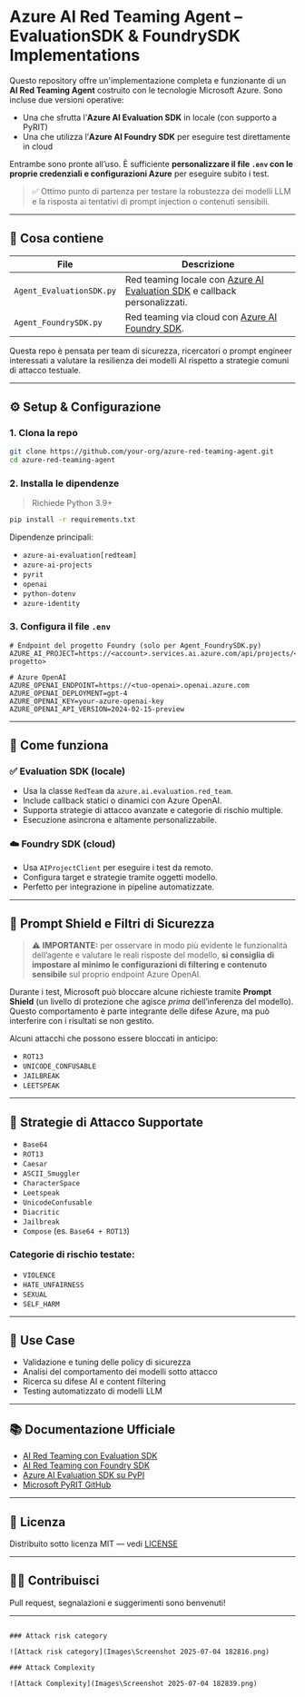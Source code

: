 
# Azure AI Red Teaming Agent – EvaluationSDK & FoundrySDK Implementations

Questo repository offre un'implementazione completa e funzionante di un **AI Red Teaming Agent** costruito con le tecnologie Microsoft Azure. Sono incluse due versioni operative:

- Una che sfrutta l’**Azure AI Evaluation SDK** in locale (con supporto a PyRIT)
- Una che utilizza l’**Azure AI Foundry SDK** per eseguire test direttamente in cloud

Entrambe sono pronte all’uso. È sufficiente **personalizzare il file `.env` con le proprie credenziali e configurazioni Azure** per eseguire subito i test.

> ✅ Ottimo punto di partenza per testare la robustezza dei modelli LLM e la risposta ai tentativi di prompt injection o contenuti sensibili.

---

## 🚀 Cosa contiene

| File                      | Descrizione                                                                 |
|---------------------------|-----------------------------------------------------------------------------|
| `Agent_EvaluationSDK.py` | Red teaming locale con [Azure AI Evaluation SDK][eval-sdk] e callback personalizzati. |
| `Agent_FoundrySDK.py`    | Red teaming via cloud con [Azure AI Foundry SDK][foundry-sdk].              |

Questa repo è pensata per team di sicurezza, ricercatori o prompt engineer interessati a valutare la resilienza dei modelli AI rispetto a strategie comuni di attacco testuale.

---

## ⚙️ Setup & Configurazione

### 1. Clona la repo

```bash
git clone https://github.com/your-org/azure-red-teaming-agent.git
cd azure-red-teaming-agent
````

### 2. Installa le dipendenze

> Richiede Python 3.9+

```bash
pip install -r requirements.txt
```

Dipendenze principali:

* `azure-ai-evaluation[redteam]`
* `azure-ai-projects`
* `pyrit`
* `openai`
* `python-dotenv`
* `azure-identity`

### 3. Configura il file `.env`

```env
# Endpoint del progetto Foundry (solo per Agent_FoundrySDK.py)
AZURE_AI_PROJECT=https://<account>.services.ai.azure.com/api/projects/<nome-progetto>

# Azure OpenAI
AZURE_OPENAI_ENDPOINT=https://<tuo-openai>.openai.azure.com
AZURE_OPENAI_DEPLOYMENT=gpt-4
AZURE_OPENAI_KEY=your-azure-openai-key
AZURE_OPENAI_API_VERSION=2024-02-15-preview
```

---

## 🧠 Come funziona

### ✅ Evaluation SDK (locale)

* Usa la classe `RedTeam` da `azure.ai.evaluation.red_team`.
* Include callback statici o dinamici con Azure OpenAI.
* Supporta strategie di attacco avanzate e categorie di rischio multiple.
* Esecuzione asincrona e altamente personalizzabile.

### ☁️ Foundry SDK (cloud)

* Usa `AIProjectClient` per eseguire i test da remoto.
* Configura target e strategie tramite oggetti modello.
* Perfetto per integrazione in pipeline automatizzate.

---

## 🧪 Prompt Shield e Filtri di Sicurezza

> ⚠️ **IMPORTANTE:** per osservare in modo più evidente le funzionalità dell’agente e valutare le reali risposte del modello, **si consiglia di impostare al minimo le configurazioni di filtering e contenuto sensibile** sul proprio endpoint Azure OpenAI.

Durante i test, Microsoft può bloccare alcune richieste tramite **Prompt Shield** (un livello di protezione che agisce *prima* dell’inferenza del modello). Questo comportamento è parte integrante delle difese Azure, ma può interferire con i risultati se non gestito.

Alcuni attacchi che possono essere bloccati in anticipo:

* `ROT13`
* `UNICODE_CONFUSABLE`
* `JAILBREAK`
* `LEETSPEAK`

---

## 🎯 Strategie di Attacco Supportate

* `Base64`
* `ROT13`
* `Caesar`
* `ASCII_Smuggler`
* `CharacterSpace`
* `Leetspeak`
* `UnicodeConfusable`
* `Diacritic`
* `Jailbreak`
* `Compose` (es. `Base64 + ROT13`)

### Categorie di rischio testate:

* `VIOLENCE`
* `HATE_UNFAIRNESS`
* `SEXUAL`
* `SELF_HARM`

---

## 📌 Use Case

* Validazione e tuning delle policy di sicurezza
* Analisi del comportamento dei modelli sotto attacco
* Ricerca su difese AI e content filtering
* Testing automatizzato di modelli LLM

---

## 📚 Documentazione Ufficiale

* [AI Red Teaming con Evaluation SDK][eval-sdk]
* [AI Red Teaming con Foundry SDK][foundry-sdk]
* [Azure AI Evaluation SDK su PyPI](https://pypi.org/project/azure-ai-evaluation/)
* [Microsoft PyRIT GitHub](https://github.com/Azure/PyRIT)

---

## 📝 Licenza

Distribuito sotto licenza MIT — vedi [LICENSE](./LICENSE)

---

## 🙋‍♀️ Contribuisci

Pull request, segnalazioni e suggerimenti sono benvenuti!

---

[eval-sdk]: https://learn.microsoft.com/en-us/azure/ai-foundry/how-to/develop/run-scans-ai-red-teaming-agent
[foundry-sdk]: https://learn.microsoft.com/en-us/azure/ai-foundry/how-to/develop/run-ai-red-teaming-cloud

```

### Attack risk category

![Attack risk category](Images\Screenshot 2025-07-04 182816.png)

### Attack Complexity

![Attack Complexity](Images\Screenshot 2025-07-04 182839.png)